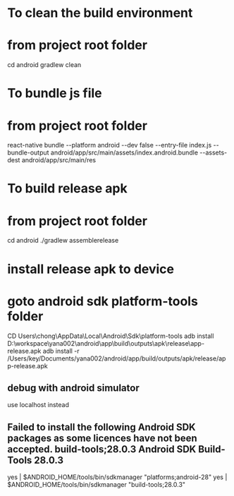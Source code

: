 # To clean the build environment
# from project root folder

cd android
gradlew clean

# To bundle js file
# from project root folder

react-native bundle --platform android --dev false --entry-file index.js --bundle-output android/app/src/main/assets/index.android.bundle --assets-dest android/app/src/main/res

# To build release apk
# from project root folder

cd android
./gradlew assemblerelease

# install release apk to device
# goto android sdk platform-tools folder

CD Users\chong\AppData\Local\Android\Sdk\platform-tools
adb install D:\workspace\yana002\android\app\build\outputs\apk\release\app-release.apk
adb install -r /Users/key/Documents/yana002/android/app/build/outputs/apk/release/app-release.apk

## debug with android simulator
use localhost instead 

## Failed to install the following Android SDK packages as some licences have not been accepted. build-tools;28.0.3 Android SDK Build-Tools 28.0.3
yes | $ANDROID_HOME/tools/bin/sdkmanager "platforms;android-28"
yes | $ANDROID_HOME/tools/bin/sdkmanager "build-tools;28.0.3"